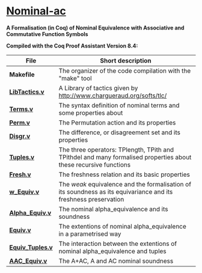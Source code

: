 # [Nominal-ac](http://www.formalizing.mat.br/nominal-ac) 

**A Formalisation (in Coq) of Nominal Equivalence with Associative and Commutative Function Symbols**

**Compiled with the Coq Proof Assistant Version 8.4:**

**File** | Short description
------------ | -------------
**Makefile**        | The organizer of the code compilation with the "make" tool
**[LibTactics.v](http://www.formalizing.mat.br/nominal-ac/LibTactics.html)**    | A Library of tactics given by http://www.chargueraud.org/softs/tlc/
**[Terms.v](http://www.formalizing.mat.br/nominal-ac/Terms.html)**         | The syntax definition of nominal terms and some properties about
**[Perm.v](http://www.formalizing.mat.br/nominal-ac/Perm.html)**          | The Permutation action and its properties
**[Disgr.v](http://www.formalizing.mat.br/nominal-ac/Disgr.html)**         | The difference, or disagreement set and its properties
**[Tuples.v](http://www.formalizing.mat.br/nominal-ac/Tuples.html)**        | The three operators: TPlength, TPith and TPithdel and many formalised properties about these recursive functions
**[Fresh.v](http://www.formalizing.mat.br/nominal-ac/Fresh.html)**         | The freshness relation and its basic properties
**[w_Equiv.v](http://www.formalizing.mat.br/nominal-ac/w_Equiv.html)**       | The *weak* equivalence and the formalisation of its soundness as its equivariance and its freshness preservation
**[Alpha_Equiv.v](http://www.formalizing.mat.br/nominal-ac/Alpha_Equiv.html)**   | The nominal alpha_equivalence and its soundness
**[Equiv.v](http://www.formalizing.mat.br/nominal-ac/Equiv.html)**         | The extentions of nominal alpha_equivalence in a parametrised way
**[Equiv_Tuples.v](http://www.formalizing.mat.br/nominal-ac/Equiv.html)**  | The interaction between the extentions of nominal alpha_equivalence and tuples
**[AAC_Equiv.v](http://www.formalizing.mat.br/nominal-ac/AAC_Equiv.html)**     | The A+AC, A and AC nominal soundness
